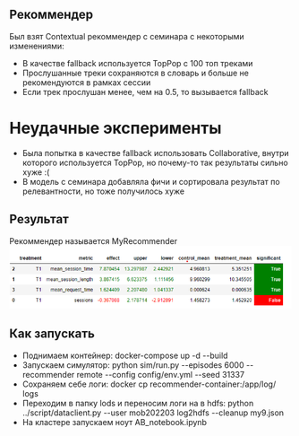 ## Рекоммендер
Был взят Contextual рекоммендер с семинара с некоторыми изменениями:
* В качестве fallback используется TopPop с 100 топ треками
* Прослушанные треки сохраняются в словарь и больше не рекомендуются в рамках сессии
* Если трек прослушан менее, чем на 0.5, то вызывается fallback

# Неудачные эксперименты
* Была попытка в качестве fallback использовать Collaborative, внутри которого используется TopPop, но почему-то так результаты сильно хуже :(
* В модель с семинара добавляла фичи и сортировала результат по релевантности, но тоже получилось хуже

## Результат
Рекоммендер называется MyRecommender
![](ab_result.png)

## Как запускать
* Поднимаем контейнер: docker-compose up -d --build
* Запускаем симулятор: python sim/run.py --episodes 6000 --recommender remote --config config/env.yml --seed 31337
* Сохраняем себе логи: docker cp recommender-container:/app/log/ logs
* Переходим в папку lods и переносим логи на в hdfs: python ../script/dataclient.py --user mob202203 log2hdfs --cleanup my9.json
* На кластере запускаем ноут AB_notebook.ipynb
